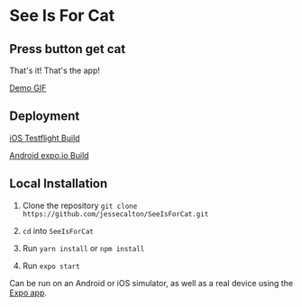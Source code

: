 # See Is For Cat

## Press button get cat

That's it! That's the app!

[Demo GIF](/assets/appDemo.gif)

## Deployment

[iOS Testflight Build](https://testflight.apple.com/join/JRNgjxO0)

[Android expo.io Build](https://expo.io/@jessecalton/SeeIsForCat)

## Local Installation

1. Clone the repository `git clone https://github.com/jessecalton/SeeIsForCat.git`

2. `cd` into `SeeIsForCat`

3. Run `yarn install` or `npm install`

4. Run `expo start`

Can be run on an Android or iOS simulator, as well as a real device using the [Expo app](https://expo.io/).
